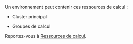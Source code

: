 Un environnement peut contenir ces ressources de calcul :

-   Cluster principal


-   Groupes de calcul


Reportez-vous à [Ressources de calcul](nmr1658424425362.md).

